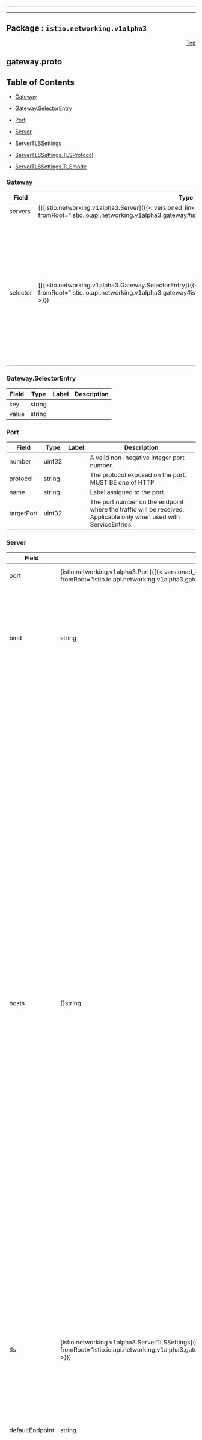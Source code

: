 
---

---

## Package : `istio.networking.v1alpha3`



<a name="top"></a>

<a name="API Reference for gateway.proto"></a>
<p align="right"><a href="#top">Top</a></p>

## gateway.proto


## Table of Contents
  - [Gateway](#istio.networking.v1alpha3.Gateway)
  - [Gateway.SelectorEntry](#istio.networking.v1alpha3.Gateway.SelectorEntry)
  - [Port](#istio.networking.v1alpha3.Port)
  - [Server](#istio.networking.v1alpha3.Server)
  - [ServerTLSSettings](#istio.networking.v1alpha3.ServerTLSSettings)

  - [ServerTLSSettings.TLSProtocol](#istio.networking.v1alpha3.ServerTLSSettings.TLSProtocol)
  - [ServerTLSSettings.TLSmode](#istio.networking.v1alpha3.ServerTLSSettings.TLSmode)






<a name="istio.networking.v1alpha3.Gateway"></a>

### Gateway



| Field | Type | Label | Description |
| ----- | ---- | ----- | ----------- |
| servers | [][istio.networking.v1alpha3.Server]({{< versioned_link_path fromRoot="istio.io.api.networking.v1alpha3.gateway#istio.networking.v1alpha3.Server" >}}) | repeated | A list of server specifications. |
  | selector | [][istio.networking.v1alpha3.Gateway.SelectorEntry]({{< versioned_link_path fromRoot="istio.io.api.networking.v1alpha3.gateway#istio.networking.v1alpha3.Gateway.SelectorEntry" >}}) | repeated | One or more labels that indicate a specific set of pods/VMs on which this gateway configuration should be applied. By default workloads are searched across all namespaces based on label selectors. This implies that a gateway resource in the namespace "foo" can select pods in the namespace "bar" based on labels. This behavior can be controlled via the PILOT_SCOPE_GATEWAY_TO_NAMESPACE environment variable in istiod. If this variable is set to true, the scope of label search is restricted to the configuration namespace in which the the resource is present. In other words, the Gateway resource must reside in the same namespace as the gateway workload instance. If selector is nil, the Gateway will be applied to all workloads. |
  





<a name="istio.networking.v1alpha3.Gateway.SelectorEntry"></a>

### Gateway.SelectorEntry



| Field | Type | Label | Description |
| ----- | ---- | ----- | ----------- |
| key | string |  |  |
  | value | string |  |  |
  





<a name="istio.networking.v1alpha3.Port"></a>

### Port



| Field | Type | Label | Description |
| ----- | ---- | ----- | ----------- |
| number | uint32 |  | A valid non-negative integer port number. |
  | protocol | string |  | The protocol exposed on the port. MUST BE one of HTTP|HTTPS|GRPC|HTTP2|MONGO|TCP|TLS. TLS implies the connection will be routed based on the SNI header to the destination without terminating the TLS connection. |
  | name | string |  | Label assigned to the port. |
  | targetPort | uint32 |  | The port number on the endpoint where the traffic will be received. Applicable only when used with ServiceEntries. |
  





<a name="istio.networking.v1alpha3.Server"></a>

### Server



| Field | Type | Label | Description |
| ----- | ---- | ----- | ----------- |
| port | [istio.networking.v1alpha3.Port]({{< versioned_link_path fromRoot="istio.io.api.networking.v1alpha3.gateway#istio.networking.v1alpha3.Port" >}}) |  | The Port on which the proxy should listen for incoming connections. |
  | bind | string |  | $hide_from_docs The ip or the Unix domain socket to which the listener should be bound to. Format: `x.x.x.x` or `unix:///path/to/uds` or `unix://@foobar` (Linux abstract namespace). When using Unix domain sockets, the port number should be 0. |
  | hosts | []string | repeated | One or more hosts exposed by this gateway. While typically applicable to HTTP services, it can also be used for TCP services using TLS with SNI. A host is specified as a `dnsName` with an optional `namespace/` prefix. The `dnsName` should be specified using FQDN format, optionally including a wildcard character in the left-most component (e.g., `prod/*.example.com`). Set the `dnsName` to `*` to select all `VirtualService` hosts from the specified namespace (e.g.,`prod/*`).<br>The `namespace` can be set to `*` or `.`, representing any or the current namespace, respectively. For example, `*/foo.example.com` selects the service from any available namespace while `./foo.example.com` only selects the service from the namespace of the sidecar. The default, if no `namespace/` is specified, is `*/`, that is, select services from any namespace. Any associated `DestinationRule` in the selected namespace will also be used.<br>A `VirtualService` must be bound to the gateway and must have one or more hosts that match the hosts specified in a server. The match could be an exact match or a suffix match with the server's hosts. For example, if the server's hosts specifies `*.example.com`, a `VirtualService` with hosts `dev.example.com` or `prod.example.com` will match. However, a `VirtualService` with host `example.com` or `newexample.com` will not match.<br>NOTE: Only virtual services exported to the gateway's namespace (e.g., `exportTo` value of `*`) can be referenced. Private configurations (e.g., `exportTo` set to `.`) will not be available. Refer to the `exportTo` setting in `VirtualService`, `DestinationRule`, and `ServiceEntry` configurations for details. |
  | tls | [istio.networking.v1alpha3.ServerTLSSettings]({{< versioned_link_path fromRoot="istio.io.api.networking.v1alpha3.gateway#istio.networking.v1alpha3.ServerTLSSettings" >}}) |  | Set of TLS related options that govern the server's behavior. Use these options to control if all http requests should be redirected to https, and the TLS modes to use. |
  | defaultEndpoint | string |  | The loopback IP endpoint or Unix domain socket to which traffic should be forwarded to by default. Format should be `127.0.0.1:PORT` or `unix:///path/to/socket` or `unix://@foobar` (Linux abstract namespace). NOT IMPLEMENTED. $hide_from_docs |
  | name | string |  | An optional name of the server, when set must be unique across all servers. This will be used for variety of purposes like prefixing stats generated with this name etc. |
  





<a name="istio.networking.v1alpha3.ServerTLSSettings"></a>

### ServerTLSSettings



| Field | Type | Label | Description |
| ----- | ---- | ----- | ----------- |
| httpsRedirect | bool |  | If set to true, the load balancer will send a 301 redirect for all http connections, asking the clients to use HTTPS. |
  | mode | [istio.networking.v1alpha3.ServerTLSSettings.TLSmode]({{< versioned_link_path fromRoot="istio.io.api.networking.v1alpha3.gateway#istio.networking.v1alpha3.ServerTLSSettings.TLSmode" >}}) |  | Optional: Indicates whether connections to this port should be secured using TLS. The value of this field determines how TLS is enforced. |
  | serverCertificate | string |  | REQUIRED if mode is `SIMPLE` or `MUTUAL`. The path to the file holding the server-side TLS certificate to use. |
  | privateKey | string |  | REQUIRED if mode is `SIMPLE` or `MUTUAL`. The path to the file holding the server's private key. |
  | caCertificates | string |  | REQUIRED if mode is `MUTUAL`. The path to a file containing certificate authority certificates to use in verifying a presented client side certificate. |
  | credentialName | string |  | For gateways running on Kubernetes, the name of the secret that holds the TLS certs including the CA certificates. Applicable only on Kubernetes. The secret (of type `generic`) should contain the following keys and values: `key: <privateKey>` and `cert: <serverCert>`. For mutual TLS,  `cacert: <CACertificate>` can be provided in the same secret or  a separate secret named `<secret>-cacert`. Secret of type tls for server certificates along with ca.crt key for CA certificates is also supported. Only one of server certificates and CA certificate or credentialName can be specified. |
  | subjectAltNames | []string | repeated | A list of alternate names to verify the subject identity in the certificate presented by the client. |
  | verifyCertificateSpki | []string | repeated | An optional list of base64-encoded SHA-256 hashes of the SKPIs of authorized client certificates. Note: When both verify_certificate_hash and verify_certificate_spki are specified, a hash matching either value will result in the certificate being accepted. |
  | verifyCertificateHash | []string | repeated | An optional list of hex-encoded SHA-256 hashes of the authorized client certificates. Both simple and colon separated formats are acceptable. Note: When both verify_certificate_hash and verify_certificate_spki are specified, a hash matching either value will result in the certificate being accepted. |
  | minProtocolVersion | [istio.networking.v1alpha3.ServerTLSSettings.TLSProtocol]({{< versioned_link_path fromRoot="istio.io.api.networking.v1alpha3.gateway#istio.networking.v1alpha3.ServerTLSSettings.TLSProtocol" >}}) |  | Optional: Minimum TLS protocol version. |
  | maxProtocolVersion | [istio.networking.v1alpha3.ServerTLSSettings.TLSProtocol]({{< versioned_link_path fromRoot="istio.io.api.networking.v1alpha3.gateway#istio.networking.v1alpha3.ServerTLSSettings.TLSProtocol" >}}) |  | Optional: Maximum TLS protocol version. |
  | cipherSuites | []string | repeated | Optional: If specified, only support the specified cipher list. Otherwise default to the default cipher list supported by Envoy. |
  




 <!-- end messages -->


<a name="istio.networking.v1alpha3.ServerTLSSettings.TLSProtocol"></a>

### ServerTLSSettings.TLSProtocol


| Name | Number | Description |
| ---- | ------ | ----------- |
| TLS_AUTO | 0 | Automatically choose the optimal TLS version. |
| TLSV1_0 | 1 | TLS version 1.0 |
| TLSV1_1 | 2 | TLS version 1.1 |
| TLSV1_2 | 3 | TLS version 1.2 |
| TLSV1_3 | 4 | TLS version 1.3 |



<a name="istio.networking.v1alpha3.ServerTLSSettings.TLSmode"></a>

### ServerTLSSettings.TLSmode


| Name | Number | Description |
| ---- | ------ | ----------- |
| PASSTHROUGH | 0 | The SNI string presented by the client will be used as the match criterion in a VirtualService TLS route to determine the destination service from the service registry. |
| SIMPLE | 1 | Secure connections with standard TLS semantics. |
| MUTUAL | 2 | Secure connections to the downstream using mutual TLS by presenting server certificates for authentication. |
| AUTO_PASSTHROUGH | 3 | Similar to the passthrough mode, except servers with this TLS mode do not require an associated VirtualService to map from the SNI value to service in the registry. The destination details such as the service/subset/port are encoded in the SNI value. The proxy will forward to the upstream (Envoy) cluster (a group of endpoints) specified by the SNI value. This server is typically used to provide connectivity between services in disparate L3 networks that otherwise do not have direct connectivity between their respective endpoints. Use of this mode assumes that both the source and the destination are using Istio mTLS to secure traffic. |
| ISTIO_MUTUAL | 4 | Secure connections from the downstream using mutual TLS by presenting server certificates for authentication.  Compared to Mutual mode, this mode uses certificates, representing gateway workload identity, generated automatically by Istio for mTLS authentication. When this mode is used, all other fields in `TLSOptions` should be empty. |


 <!-- end enums -->

 <!-- end HasExtensions -->

 <!-- end services -->


